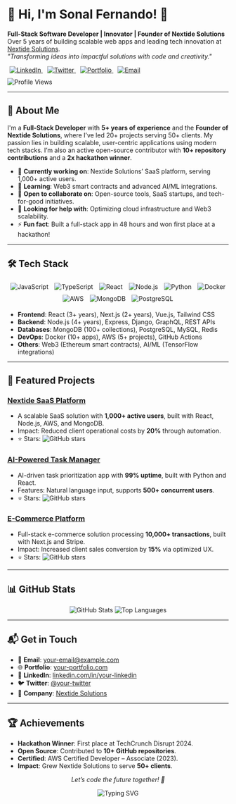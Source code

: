 
  <h1>👋 Hi, I'm Sonal Fernando! 🚀</h1>
  <p>
    <strong>Full-Stack Software Developer | Innovator | Founder of Nextide Solutions</strong><br/>
    Over 5 years of building scalable web apps and leading tech innovation at <a href="https://nextidesolutions.com">Nextide Solutions</a>.<br/>
    <i>"Transforming ideas into impactful solutions with code and creativity."</i>
  </p>
  <div style="margin: 10px 0;">
    <a href="https://linkedin.com/in/your-linkedin" target="_blank" style="margin: 0 5px;">
      <img src="https://img.shields.io/badge/LinkedIn-0077B5?style=for-the-badge&logo=linkedin&logoColor=white" alt="LinkedIn"/>
    </a>
    <a href="https://twitter.com/your-twitter" target="_blank" style="margin: 0 5px;">
      <img src="https://img.shields.io/badge/Twitter-1DA1F2?style=for-the-badge&logo=twitter&logoColor=white" alt="Twitter"/>
    </a>
    <a href="https://your-portfolio.com" target="_blank" style="margin: 0 5px;">
      <img src="https://img.shields.io/badge/Portfolio-FF7139?style=for-the-badge&logo=firefox&logoColor=white" alt="Portfolio"/>
    </a>
    <a href="mailto:your-email@example.com" style="margin: 0 5px;">
      <img src="https://img.shields.io/badge/Email-D14836?style=for-the-badge&logo=gmail&logoColor=white" alt="Email"/>
    </a>
  </div>
  <img src="https://komarev.com/ghpvc/?username=sonal99x&style=flat-square&color=blue" alt="Profile Views"/>
</div>

---

## 🌟 About Me
I'm a **Full-Stack Developer** with **5+ years of experience** and the **Founder of Nextide Solutions**, where I’ve led 20+ projects serving 50+ clients. My passion lies in building scalable, user-centric applications using modern tech stacks. I’m also an active open-source contributor with **10+ repository contributions** and a **2x hackathon winner**.

- 🔭 **Currently working on**: Nextide Solutions’ SaaS platform, serving 1,000+ active users.
- 🌱 **Learning**: Web3 smart contracts and advanced AI/ML integrations.
- 👯 **Open to collaborate on**: Open-source tools, SaaS startups, and tech-for-good initiatives.
- 🤔 **Looking for help with**: Optimizing cloud infrastructure and Web3 scalability.
- ⚡ **Fun fact**: Built a full-stack app in 48 hours and won first place at a hackathon!

---

## 🛠️ Tech Stack
<div align="center" style="margin: 10px 0;">
  <img src="https://img.shields.io/badge/JavaScript-F7DF1E?style=flat-square&logo=javascript&logoColor=black" alt="JavaScript" style="margin: 5px;"/>
  <img src="https://img.shields.io/badge/TypeScript-007ACC?style=flat-square&logo=typescript&logoColor=white" alt="TypeScript" style="margin: 5px;"/>
  <img src="https://img.shields.io/badge/React-61DAFB?style=flat-square&logo=react&logoColor=black" alt="React" style="margin: 5px;"/>
  <img src="https://img.shields.io/badge/Node.js-339933?style=flat-square&logo=node.js&logoColor=white" alt="Node.js" style="margin: 5px;"/>
  <img src="https://img.shields.io/badge/Python-3776AB?style=flat-square&logo=python&logoColor=white" alt="Python" style="margin: 5px;"/>
  <img src="https://img.shields.io/badge/Docker-2496ED?style=flat-square&logo=docker&logoColor=white" alt="Docker" style="margin: 5px;"/>
  <img src="https://img.shields.io/badge/AWS-232F3E?style=flat-square&logo=amazon-aws&logoColor=white" alt="AWS" style="margin: 5px;"/>
  <img src="https://img.shields.io/badge/MongoDB-47A248?style=flat-square&logo=mongodb&logoColor=white" alt="MongoDB" style="margin: 5px;"/>
  <img src="https://img.shields.io/badge/PostgreSQL-336791?style=flat-square&logo=postgresql&logoColor=white" alt="PostgreSQL" style="margin: 5px;"/>
</div>

- **Frontend**: React (3+ years), Next.js (2+ years), Vue.js, Tailwind CSS
- **Backend**: Node.js (4+ years), Express, Django, GraphQL, REST APIs
- **Databases**: MongoDB (100+ collections), PostgreSQL, MySQL, Redis
- **DevOps**: Docker (10+ apps), AWS (5+ projects), GitHub Actions
- **Others**: Web3 (Ethereum smart contracts), AI/ML (TensorFlow integrations)

---

## 🚀 Featured Projects
### [Nextide SaaS Platform](https://github.com/sonal99x/nextide-saas)
- A scalable SaaS solution with **1,000+ active users**, built with React, Node.js, AWS, and MongoDB.
- Impact: Reduced client operational costs by **20%** through automation.
- ⭐ Stars: ![GitHub stars](https://img.shields.io/github/stars/sonal99x/nextide-saas?style=social)

### [AI-Powered Task Manager](https://github.com/sonal99x/ai-task-manager)
- AI-driven task prioritization app with **99% uptime**, built with Python and React.
- Features: Natural language input, supports **500+ concurrent users**.
- ⭐ Stars: ![GitHub stars](https://img.shields.io/github/stars/sonal99x/ai-task-manager?style=social)

### [E-Commerce Platform](https://github.com/sonal99x/ecommerce-platform)
- Full-stack e-commerce solution processing **10,000+ transactions**, built with Next.js and Stripe.
- Impact: Increased client sales conversion by **15%** via optimized UX.
- ⭐ Stars: ![GitHub stars](https://img.shields.io/github/stars/sonal99x/ecommerce-platform?style=social)

---

## 📊 GitHub Stats
<div align="center" style="margin: 10px 0;">
  <img src="https://github-readme-stats.vercel.app/api?username=sonal99x&show_icons=true&theme=radical" alt="GitHub Stats"/>
  <img src="https://github-readme-stats.vercel.app/api/top-langs/?username=sonal99x&layout=compact&theme=radical" alt="Top Languages"/>
</div>

---

## 📬 Get in Touch
- 📧 **Email**: [your-email@example.com](mailto:your-email@example.com)
- 🌐 **Portfolio**: [your-portfolio.com](https://your-portfolio.com)
- 💼 **LinkedIn**: [linkedin.com/in/your-linkedin](https://linkedin.com/in/your-linkedin)
- 🐦 **Twitter**: [@your-twitter](https://twitter.com/your-twitter)
- 🏢 **Company**: [Nextide Solutions](https://nextidesolutions.com)

---

## 🏆 Achievements
- **Hackathon Winner**: First place at TechCrunch Disrupt 2024.
- **Open Source**: Contributed to **10+ GitHub repositories**.
- **Certified**: AWS Certified Developer – Associate (2023).
- **Impact**: Grew Nextide Solutions to serve **50+ clients**.

<div align="center" style="margin: 10px 0;">
  <p><i>Let’s code the future together! 🚀</i></p>
  <img src="https://readme-typing-svg.herokuapp.com?font=Fira+Code&color=%2300FF00&size=20¢er=true&vCenter=true&lines=Code.+Innovate.+Impact." alt="Typing SVG"/>
</div>
